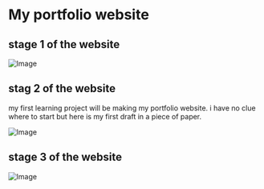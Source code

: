 # My portfolio website
## stage 1 of the website
![Image](https://github.com/user-attachments/assets/98881f29-8baa-44a5-b18d-47fbc323ff6a)
## stag 2 of the website
my first learning project will be making my portfolio website.
i have no clue where to start but here is my first draft in a piece of paper.

![Image](https://github.com/user-attachments/assets/410704ec-1e7c-45dd-8dbd-54f9fd90c0a6)

## stage 3 of the website
![Image](https://github.com/user-attachments/assets/3fc036b8-c84d-47dd-aa46-0a6748c784b2)
